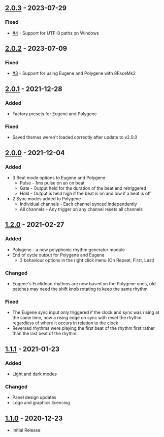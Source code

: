 ## [2.0.3] - 2023-07-29
### Fixed
 - [#4](/../../issues/4) - Support for UTF-8 paths on Windows
   
## [2.0.2] - 2023-07-09
### Fixed
 - [#3](/../../issues/3) - Support for using Eugene and Polygene with 8FaceMk2

## [2.0.1] - 2021-12-28
### Added
 - Factory presets for Eugene and Polygene

### Fixed
 - Saved themes weren't loaded correctly after update to v2.0.0

## [2.0.0] - 2021-12-04
### Added
 - 3 Beat mode options to Eugene and Polygene
   - Pulse - 1ms pulse on an on beat
   - Gate - Output held for the duration of the beat and retriggered
   - Hold - Output is held high if the beat is on and low if a beat is off
 - 2 Sync modes added to Polygene
   - Individual channels - Each channel synced independently
   - All channels - Any trigger on any channel resets all channels

## [1.2.0] - 2021-02-27
### Added
 - Polygene - a new polyphonic rhythm generator module
 - End of cycle output for Polygene and Eugene
   - 3 behaviour options in the right click menu (On Repeat, First, Last)

### Changed
 - Eugene's Euclidean rhythms are now based on the Polygene ones, old patches may need the shift knob rotating to keep the same rhythm

### Fixed
 - The Eugene sync input only triggered if the clock and sync was rising at the same time, now a rising edge on sync with reset the rhythm regardless of where it occurs in relation to the clock
 - Reversed rhythms were playing the first beat of the rhythm first rather than the last beat of the rhythm

## [1.1.1] - 2021-01-23
### Added
 - Light and dark modes

### Changed
 - Panel design updates
 - Logo and graphics licencing

## [1.1.0] - 2020-12-23
 - Initial Release

[2.0.3]: https://github.com/RareBreeds/Orbits/compare/v2.0.2...v2.0.3
[2.0.2]: https://github.com/RareBreeds/Orbits/compare/v2.0.1...v2.0.2
[2.0.1]: https://github.com/RareBreeds/Orbits/compare/v2.0.0...v2.0.1
[2.0.0]: https://github.com/RareBreeds/Orbits/compare/v1.2.0...v2.0.0
[1.2.0]: https://github.com/RareBreeds/Orbits/compare/v1.1.1...v1.2.0
[1.1.1]: https://github.com/RareBreeds/Orbits/compare/v1.1.0...v1.1.1
[1.1.0]: https://github.com/RareBreeds/Orbits/releases/tag/v1.1.0
